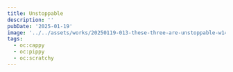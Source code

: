 ```yaml
---
title: Unstoppable
description: ''
pubDate: '2025-01-19'
image: '../../assets/works/20250119-013-these-three-are-unstoppable-w1440.jpg'
tags:
  - oc:cappy
  - oc:pippy
  - oc:scratchy
---
```

